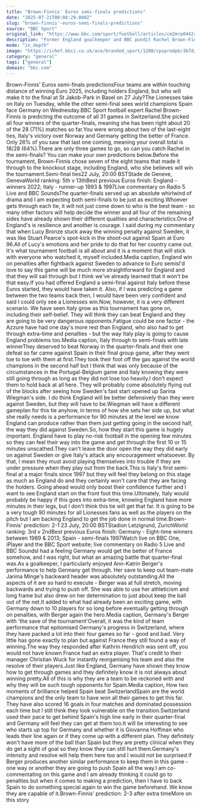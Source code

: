 ```yaml
---
title: "Brown-Finnis' Euros semi-finals predictions"
date: "2025-07-21T08:08:29.000Z"
slug: "brown-finnis'-euros-semi-finals-predictions"
source: "BBC Sport"
original_link: "https://www.bbc.com/sport/football/articles/cm2mrp0442ro"
description: "Former England goalkeeper and BBC pundit Rachel Brown-Finnis gives her predictions for the two semi-final ties at the 2025 European Championship."
mode: "in_depth"
image: "https://ichef.bbci.co.uk/ace/branded_sport/1200/cpsprodpb/3b7d/live/d5a4c1a0-5504-11f0-b4be-8f7caf53b80c.jpg"
category: "general"
tags: ["general"]
domain: "bbc.com"
---
```

<p>Brown-Finnis' Euros semi-finals predictionsFour teams are within touching distance of winning Euro 2025, including holders England, but who will make it to the final at St Jakob-Park in Basel on 27 July?The Lionesses take on Italy on Tuesday, while the other semi-final sees world champions Spain face Germany on Wednesday.BBC Sport football expert Rachel Brown-Finnis is predicting the outcome of all 31 games in Switzerland.She picked all four winners of the quarter-finals, meaning she has been right about 20 of the 28 (71%) matches so far.You were wrong about two of the last-eight ties, Italy's victory over Norway and Germany getting the better of France. Only 26% of you saw that last one coming, meaning your overall total is 18/28 (64%).There are only three games to go, so can you catch Rachel in the semi-finals? You can make your own predictions below.Before the tournament, Brown-Finnis chose seven of the eight teams that made it through to the knockout stage, including England, who she believes will win the tournament.Semi-final ties22 July, 20:00 BSTStade de Geneve, GenevaWorld ranking: 5th v 13thBest previous Euros finish: England - winners 2022; Italy - runner-up 1993 & 1997Live commentary on Radio 5 Live and BBC SoundsThe quarter-finals served up an absolute whirlwind of drama and I am expecting both semi-finals to be just as exciting.Whoever gets through each tie, it will not just come down to who is the best team - so many other factors will help decide the winner and all four of the remaining sides have already shown their different qualities and characteristics.One of England's is resilience and another is courage. I said during my commentary that when Lucy Bronze stuck away the winning penalty against Sweden, it was like Stuart Pearce's spot-kick in the shoot-out against Spain at Euro 96.All of Lucy's emotions and her pride to do that for her country came out. It's what tournament football is all about and it is a moment that will stick with everyone who watched it, myself included.Media caption, England win on penalties after fightback against Sweden to advance to Euro semisI'd love to say this game will be much more straightforward for England and that they will sail through but I think we've already learned that it won't be that easy.If you had offered England a semi-final against Italy before these Euros started, they would have taken it. Also, if I was predicting a game between the two teams back then, I would have been very confident and said I could only see a Lionesses win.Now, however, it is a very different scenario. We have seen Italy grow as this tournament has gone on, including their self-belief. They will think they can beat England and they are going to be very dangerous opponents.Fatigue could be one factor - the Azzure have had one day's more rest than England, who also had to get through extra-time and penalties - but the way Italy play is going to cause England problems too.Media caption, Italy through to semi-finals with late winnerThey deserved to beat Norway in the quarter-finals and their one defeat so far came against Spain in their final group game, after they went toe to toe with them at first.They took their foot off the gas against the world champions in the second half but I think that was only because of the circumstances in the Portugal-Belgium game and Italy knowing they were still going through as long as they did not lose too heavily.I don't expect them to hold back at all here. They will probably come absolutely flying out of the blocks after seeing how Sweden's fast start opened up Sarina Wiegman's side. I do think England will be better defensively than they were against Sweden, but they will have to be.Wiegman will have a different gameplan for this tie anyhow, in terms of how she sets her side up, but what she really needs is a performance for 90 minutes at the level we know England can produce rather than them just getting going in the second half, the way they did against Sweden.So, how they start this game is hugely important. England have to play no-risk football in the opening few minutes so they can feel their way into the game and get through the first 10 or 15 minutes unscathed.They can't leave the door open the way they did early on against Sweden or give Italy's attack any encouragement whatsoever. By that, I mean they must avoid playing themselves into trouble if they are under pressure when they play out from the back.This is Italy's first semi-final at a major finals since 1997 but they will feel they belong on this stage as much as England do and they certainly won't care that they are facing the holders. Going ahead would only boost their confidence further and I want to see England start on the front foot this time.Ultimately, Italy would probably be happy if this goes into extra-time, knowing England have more minutes in their legs, but I don't think this tie will get that far. It is going to be a very tough 90 minutes for all Lionesses fans as well as the players on the pitch but I am backing England to get the job done in normal time.Brown-Finnis' prediction: 2-1 23 July, 20:00 BSTStadion Letzigrund, ZurichWorld ranking: 3rd v 2ndBest previous Euros finish: Germany - Eight-time winners between 1989 & 2013; Spain - semi-finals 1997Watch live on BBC One, iPlayer and the BBC Sport website; live commentary on Radio 5 Live and BBC SoundsI had a feeling Germany would get the better of France somehow, and I was right, but what an amazing battle that quarter-final was.As a goalkeeper, I particularly enjoyed Ann-Katrin Berger's performance to help Germany get through. Her save to keep out team-mate Janina Minge's backward header was absolutely outstanding.All the aspects of it are so hard to execute - Berger was at full stretch, moving backwards and trying to push off. She was able to use her athleticism and long frame but also drew on her determination to just about keep the ball out of the net.It added to what had already been an exciting game, with Germany down to 10 players for so long before eventually getting through on penalties, with Berger again the hero.Media caption, Germany's Berger with 'the save of the tournament'Overall, it was the kind of team performance that epitomised Germany's progress in Switzerland, where they have packed a lot into their four games so far - good and bad. Very little has gone exactly to plan but against France they still found a way of winning.The way they responded after Kathrin Hendrich was sent off, you would not have known France had an extra player. That's credit to their manager Christian Wuck for instantly reorganising his team and also the resolve of their players.Just like England, Germany have shown they know how to get through games and they definitely know it is not always about winning pretty.All of this is why they are a team to be reckoned with and why they will be such tough opponents for Spain.Media caption, How two moments of brilliance helped Spain beat SwitzerlandSpain are the world champions and the only team to have won all their games to get this far. They have also scored 16 goals in four matches and dominated possession each time but I still think they look vulnerable on the transition.Switzerland used their pace to get behind Spain's high line early in their quarter-final and Germany will feel they can get at them too.It will be interesting to see who starts up top for Germany and whether it is Giovanna Hoffman who leads their line again or if they come up with a different plan. They definitely won't have more of the ball than Spain but they are pretty clinical when they do get a sight of goal so they know they can still hurt them.Germany's intensity and resolve will help them here too and I would not be surprised if Berger produces another similar performance to keep them in this game - one way or another they are going to push Spain all the way.I am co-commentating on this game and I am already thinking it could go to penalties but when it comes to making a prediction, then I have to back Spain to do something special again to win the game beforehand. We know they are capable of it.Brown-Finnis' prediction: 2-3 after extra timeMore on this story</p>